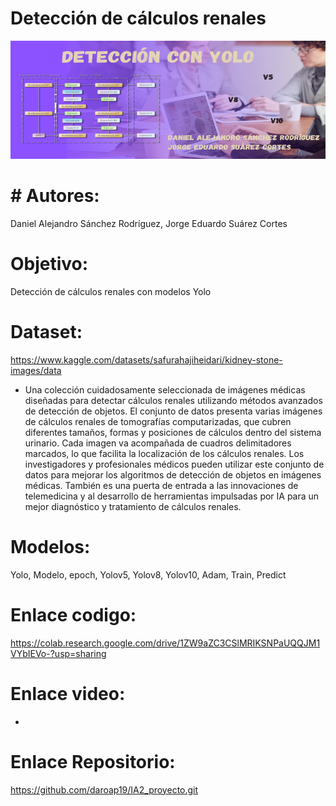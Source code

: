 # Detección de cálculos renales
![Barner_IA_2](https://github.com/daroap19/IA2_proyecto/blob/1e984ed729b23333be7812350ee4d756919cd289/Barner_IA_2.png)
# # Autores: 
Daniel Alejandro Sánchez Rodríguez, Jorge Eduardo Suárez Cortes
# Objetivo: 
Detección de cálculos renales con modelos Yolo
# Dataset: 
https://www.kaggle.com/datasets/safurahajiheidari/kidney-stone-images/data
* Una colección cuidadosamente seleccionada de imágenes médicas diseñadas para detectar cálculos renales utilizando métodos avanzados de detección de objetos. El conjunto de datos presenta varias imágenes de cálculos renales de tomografías computarizadas, que cubren diferentes tamaños, formas y posiciones de cálculos dentro del sistema urinario. Cada imagen va acompañada de cuadros delimitadores marcados, lo que facilita la localización de los cálculos renales. Los investigadores y profesionales médicos pueden utilizar este conjunto de datos para mejorar los algoritmos de detección de objetos en imágenes médicas. También es una puerta de entrada a las innovaciones de telemedicina y al desarrollo de herramientas impulsadas por IA para un mejor diagnóstico y tratamiento de cálculos renales.
# Modelos: 
Yolo, Modelo, epoch, Yolov5, Yolov8, Yolov10, Adam, Train, Predict
# Enlace codigo:
https://colab.research.google.com/drive/1ZW9aZC3CSlMRIKSNPaUQQJM1VYbIEVo-?usp=sharing
# Enlace video:
-
# Enlace Repositorio: 
https://github.com/daroap19/IA2_proyecto.git
